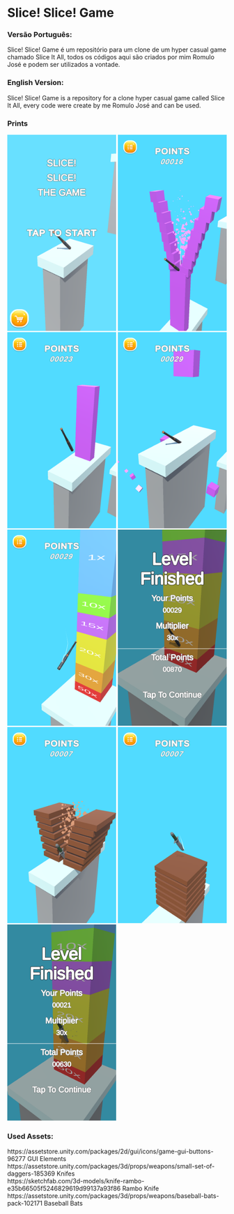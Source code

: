 # Slice! Slice! Game

<h3>Versão Português:</h3>

Slice! Slice! Game é um repositório para um clone de um hyper casual game chamado Slice It All, todos os códigos aqui são criados por mim Romulo José e podem ser utilizados a vontade.

<h3>English Version:</h3> 
Slice! Slice! Game is a repository for a clone hyper casual game called Slice It All, every code were create by me Romulo José and can be used.

<h3>Prints</h3>
<div >
  <img src="https://github.com/Romulo1209/Slice--Slice--Game/blob/main/Prints/1.png" width=250px height=450px>
  <img src="https://github.com/Romulo1209/Slice--Slice--Game/blob/main/Prints/2.png" width=250px height=450px>
  <img src="https://github.com/Romulo1209/Slice--Slice--Game/blob/main/Prints/3.png" width=250px height=450px>
  <img src="https://github.com/Romulo1209/Slice--Slice--Game/blob/main/Prints/4.png" width=250px height=450px>
  <img src="https://github.com/Romulo1209/Slice--Slice--Game/blob/main/Prints/5.png" width=250px height=450px>
  <img src="https://github.com/Romulo1209/Slice--Slice--Game/blob/main/Prints/6.png" width=250px height=450px>
  <img src="https://github.com/Romulo1209/Slice--Slice--Game/blob/main/Prints/7.png" width=250px height=450px>
  <img src="https://github.com/Romulo1209/Slice--Slice--Game/blob/main/Prints/8.png" width=250px height=450px>
  <img src="https://github.com/Romulo1209/Slice--Slice--Game/blob/main/Prints/9.png" width=250px height=450px>
</div>

<h3>Used Assets:</h3>
https://assetstore.unity.com/packages/2d/gui/icons/game-gui-buttons-96277 GUI Elements </br>
https://assetstore.unity.com/packages/3d/props/weapons/small-set-of-daggers-185369 Knifes </br>
https://sketchfab.com/3d-models/knife-rambo-e35b66505f5246829619d99137a93f86 Rambo Knife </br>
https://assetstore.unity.com/packages/3d/props/weapons/baseball-bats-pack-102171 Baseball Bats </br>
